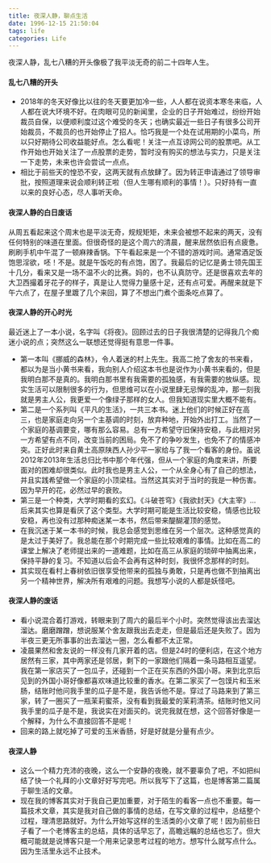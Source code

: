 ```yaml
---
title: 夜深人静，聊点生活
date: 1996-12-15 21:50:04
tags: life
categories: Life
---
```

夜深人静，乱七八糟的开头像极了我平淡无奇的前二十四年人生。
<!-- more -->
#### 乱七八糟的开头
- 2018年的冬天好像比以往的冬天要更加冷一些，人人都在说资本寒冬来临，人人都在说大环境不好。在肉眼可见的新闻里，企业的日子开始难过，纷纷开始裁员自保，以便顺利度过这个难受的冬天；也确实最近一些日子有很多公司开始裁员，不裁员的也开始停止了招人。恰巧我是一个处在试用期的小菜鸟，所以只好期待公司收益能好点。怎么看呢！关注一点互谅网公司的股票吧。从工作开始也开始关注了一点股票的走势，暂时没有购买的想法与实力，只是关注一下走势，未来也许会尝试一点点。
- 相比于前些天的惶恐不安，这两天就有点放肆了。因为转正申请通过了领导审批，按照道理来说会顺利转正啦（但人生哪有顺利的事情！）。只好持有一直以来的良好心态，尽人事听天命。

#### 夜深人静的白日废话
从周五看起来这个周末也是平淡无奇，规规矩矩，未来会被想不起来的两天，没有任何特别的味道在里面。但很奇怪的是这个周六的清晨，醒来居然依旧有点疲惫。刷刷手机中午混了一顿麻辣香锅。下午看起来是一个不错的游戏时间。通常酒足饭饱思淫欲，呸！不是。就是午饭吃的有点饱，困了。我最后的记忆是勇士领先国王十几分，看来又是一场不温不火的比赛。妈的，也不认真防守。还是很喜欢去年的大卫西撮着牙花子的样子，真是让人觉得力量感十足，还有点可爱。再醒来就是下午六点了，在屋子里踱了几个来回，算了不想出门煮个面条吃点算了。
#### 夜深人静的开心时光
最近迷上了一本小说，名字叫《将夜》。回顾过去的日子我很清楚的记得我几个痴迷小说的点；突然这么一联想还觉得挺有意思一件事。
- 第一本叫《挪威的森林》，令人着迷的村上先生。我高二抢了舍友的书来看，都以为是当小黄书来看，我向别人介绍这本书也是说作为小黄书来看的，但是我明白那不是真的。我明白那书里有我需要的孤独感，有我需要的放纵感。现实生活可以限制很多的行为，但思维可以在小说里肆无忌惮的乱冲，那一刻我就是男主人公，我更爱一个像绿子那样的女人。但我知道现实里大概不能有。
- 第二是一个系列叫《平凡的生活》，一共三本书。迷上他们的时候正好在高三，也是家庭走向另一个主基调的时刻，放弃种地，开始外出打工。当然了一个家庭的基调要变，哪有那么容易。总有一方希望守旧保持安稳，与此相对另一方希望有点不同，改变当前的困局。免不了的争吵发生，也免不了的情感冲突。正好此时来自黄土高原陕西人孙少平一家给与了我一个看客的身份。虽说2012年2013年生活总归比书中那个年代强，但从一个家庭的角度来讲，所要面对的困难却很类似。此时我也是男主人公，一个从全身心有了自己的想法，并且实践希望做一个家庭的小顶梁柱。当然这其实对于当时的我是一种伤害。因为早开的花，必然过早的衰败。
- 第三是一个种类，大学时期看的玄幻。《斗破苍穹》《我欲封天》《大主宰》...后来其实也算是看厌了这个类型。大学时期可能是生活比较安稳，情感也比较安稳，再也没有过那种痴迷某一本书，然后带来醍醐灌顶的感觉。
- 在我沉迷于某一本书的时候，我总会感觉到思维在另一个层次。这种感觉真的是太过于美好了。我总能在那个时期完成一些比较艰难的事情。比如在高二的课堂上解决了老师提出来的一道难题，比如在高三从家庭的琐碎中抽离出来，保持平静的复习。不知道以后会不会再有这种时刻，我很怀念那样的时刻。
- 其实现在看村上春树依旧很享受他带来的孤独与勇敢，只是再也做不到抽离出另一个精神世界，解决所有艰难的问题。我想写小说的人都是妖怪吧。

#### 夜深人静的废话
- 看小说混合着打游戏，转眼来到了周六的最后半个小时。突然觉得该出去溜达溜达。磨磨蹭蹭，想说服某个舍友跟我出去走走，但是最后还是失败了。因为半夜三更无所事事的出去溜达一圈，怎么看都不太正常。
- 凌晨果然和舍友说的一样没有几家开着的店。但是24时的便利店，在这个地方居然有三家，其中两家还是邻居，剩下的一家跟他们隔着一条马路相互遥望。我在第一家店买了一包瓜子，还碰到一个正在买东西的外国小哥。来到北京后见到的外国小哥好像都喜欢味道比较重的香水。在第二家买了一包馍片和玉米肠，结账时他问我手里的瓜子是不是，我告诉他不是。穿过了马路来到了第三家，转了一圈买了一瓶茉莉蜜茶，没有看到我最爱的茉莉清茶。结账时他又问我手里的瓜子是不是，我说实在对面买的。说完我就在想，这个回答好像是一个解释，为什么不直接回答不是呢！
- 回来的路上就吃掉了可爱的玉米香肠，好是好就是分量有点少。

#### 夜深人静
- 这么一个精力充沛的夜晚，这么一个安静的夜晚，就不要辜负了吧，不如把纠结了快一个礼拜的小文章好好写完吧。所以我写下了这篇，也是博客第二篇属于聊生活的文章。
- 现在我的博客其实对于我自己更加重要，对于陌生的看客一点也不重要。每一篇技术文章，其实是我对自己做的事情的总结，在写文章的过程中，总结整个过程，理清思路就好。为什么开始写这样的生活类的小文章了呢！因为前些日子看了一个老博客主的总结，具体的话早忘了，高瞻远瞩的总结也忘了。但大概可能就是说博客只是一个用来记录思考过程的地方。想写什么就写点什么。因为生活里永远不止技术。